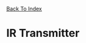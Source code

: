 [Back To Index](https://github.com/Sanjay0302/Sensor-Workshop-#readme)

# IR Transmitter
```c


```
